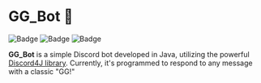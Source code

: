 # GG_Bot 🤖

![Badge](https://img.shields.io/badge/Version-1.0-blue)   ![Badge](https://img.shields.io/badge/Java-Discord--Bot-blue)   ![Badge](https://img.shields.io/badge/lib-Discord4J-green)

**GG_Bot** is a simple Discord bot developed in Java, utilizing the powerful [Discord4J library](https://discord4j.com/). Currently, it's programmed to respond to any message with a classic "GG!"

